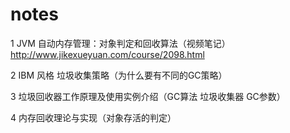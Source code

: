 # notes

1 JVM 自动内存管理：对象判定和回收算法（视频笔记） http://www.jikexueyuan.com/course/2098.html

2 IBM 风格 垃圾收集策略（为什么要有不同的GC策略）

3 垃圾回收器工作原理及使用实例介绍（GC算法 垃圾收集器 GC参数）

4 内存回收理论与实现（对象存活的判定）
